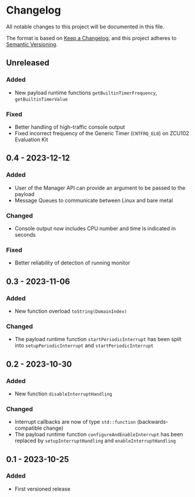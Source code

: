 # Changelog

All notable changes to this project will be documented in this file.

The format is based on [Keep a Changelog](https://keepachangelog.com/en/1.0.0/),
and this project adheres to [Semantic Versioning](https://semver.org/spec/v2.0.0.html).

## Unreleased

### Added

- New payload runtime functions `getBuiltinTimerFrequency`, `getBuiltinTimerValue`

### Fixed

- Better handling of high-traffic console output
- Fixed incorrect frequency of the Generic Timer (`CNTFRQ_EL0`) on ZCU102 Evaluation Kit

## 0.4 - 2023-12-12

### Added

- User of the Manager API can provide an argument to be passed to the payload
- Message Queues to communicate between Linux and bare metal

### Changed

- Console output now includes CPU number and time is indicated in seconds

### Fixed

- Better reliability of detection of running monitor

## 0.3 - 2023-11-06

### Added

- New function overload `toString(DomainIndex)`

### Changed

- The payload runtime function `startPeriodicInterrupt` has been split into `setupPeriodicInterrupt` and
  `startPeriodicInterrupt`

## 0.2 - 2023-10-30

### Added

- New function `disableInterruptHandling`

### Changed

- Interrupt callbacks are now of type `std::function` (backwards-compatible change)
- The payload runtime function `configureAndEnableInterrupt` has been replaced by `setupInterruptHandling` and
  `enableInterruptHandling`

## 0.1 - 2023-10-25

### Added

- First versioned release
